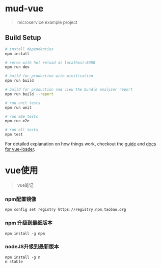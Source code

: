 # mud-vue

> microservice example project

## Build Setup

``` bash
# install dependencies
npm install

# serve with hot reload at localhost:8080
npm run dev

# build for production with minification
npm run build

# build for production and view the bundle analyzer report
npm run build --report

# run unit tests
npm run unit

# run e2e tests
npm run e2e

# run all tests
npm test
```

For detailed explanation on how things work, checkout the [guide](http://vuejs-templates.github.io/webpack/) and [docs for vue-loader](http://vuejs.github.io/vue-loader).

# vue使用
> vue笔记

### npm配置镜像

    npm config set registry https://registry.npm.taobao.org

### npm 升级到最细版本

    npm install -g npm

### nodeJS升级到最新版本

    npm install -g n
    n stable
